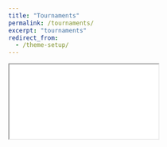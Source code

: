 ```yaml
---
title: "Tournaments"
permalink: /tournaments/
excerpt: "tournaments"
redirect_from:
  - /theme-setup/
---
```


<iframe src="~/assets/vega/TrustsOpen/2017/40TrustsOpenA/www40TrustsOpenA/index.html"></iframe>